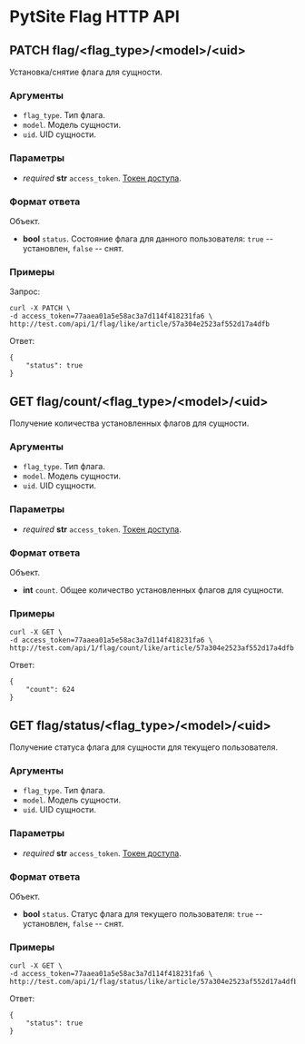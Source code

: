 # PytSite Flag HTTP API


## PATCH flag/\<flag_type\>/\<model\>/\<uid\>

Установка/снятие флага для сущности. 


### Аргументы

- `flag_type`. Тип флага.
- `model`. Модель сущности.
- `uid`. UID сущности.


### Параметры
- *required* **str** `access_token`. [Токен доступа](https://github.com/pytsite/pytsite/blob/devel/pytsite/auth/doc/ru/http_api.md).


### Формат ответа

Объект.

- **bool** `status`. Состояние флага для данного пользователя: `true` -- установлен, `false` -- снят.


### Примеры

Запрос:

```
curl -X PATCH \
-d access_token=77aaea01a5e58ac3a7d114f418231fa6 \
http://test.com/api/1/flag/like/article/57a304e2523af552d17a4dfb
```


Ответ:
```
{
    "status": true
}
```


## GET flag/count/\<flag_type\>/\<model\>/\<uid\>

Получение количества установленных флагов для сущности.


### Аргументы

- `flag_type`. Тип флага.
- `model`. Модель сущности.
- `uid`. UID сущности.


### Параметры
- *required* **str** `access_token`. [Токен доступа](https://github.com/pytsite/pytsite/blob/devel/pytsite/auth/doc/ru/http_api.md).


### Формат ответа

Объект.

- **int** `count`. Общее количество установленных флагов для сущности.


### Примеры

```
curl -X GET \
-d access_token=77aaea01a5e58ac3a7d114f418231fa6 \
http://test.com/api/1/flag/count/like/article/57a304e2523af552d17a4dfb
```


Ответ:
```
{
    "count": 624
}
```


## GET flag/status/\<flag_type\>/\<model\>/\<uid\>

Получение статуса флага для сущности для текущего пользователя.


### Аргументы

- `flag_type`. Тип флага.
- `model`. Модель сущности.
- `uid`. UID сущности.


### Параметры
- *required* **str** `access_token`. [Токен доступа](https://github.com/pytsite/pytsite/blob/devel/pytsite/auth/doc/ru/http_api.md).


### Формат ответа

Объект.

- **bool** `status`. Статус флага для текущего пользователя: `true` -- установлен, `false` -- снят.


### Примеры

```
curl -X GET \
-d access_token=77aaea01a5e58ac3a7d114f418231fa6 \
http://test.com/api/1/flag/status/like/article/57a304e2523af552d17a4dfb
```


Ответ:
```
{
    "status": true
}
```

